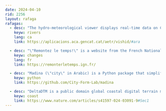 ```yaml
---
date: 2024-04-10
rid: 2256
layout: rafaga
rafagas:
  - desc: "The hydro-meteorological viewer displays real-time data on Catalonia's river and reservoir status"
    keyw: rivers
    lang: ca
    link: https://aplicacions.aca.gencat.cat/aetr/vishid/#ara

  - desc: "\"Remontez le temps!\" is a website from the French National Mapping Agency that allows one to observe the territory's evolution by comparison and offers free access to the library of about 4 million maps and aerial photographs"
    keyw: changes
    lang: fr
    link: https://remonterletemps.ign.fr/

  - desc: "Madina (\"city\" in Arabic) is a Python package that simplifies the representation and analysis of urban networks and models pedestrian and bicycle travel"
    keyw: python
    link: https://github.com/City-Form-Lab/madina

  - desc: "DeltaDTM is a public domain global coastal digital terrain model (DTM) with 30m spatial resolution and 0.45m vertical mean absolute error"
    keyw: coast
    link: https://www.nature.com/articles/s41597-024-03091-9#Sec1
---
```

